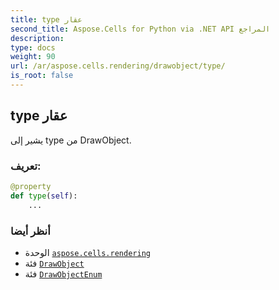 ```yaml
---
title: type عقار
second_title: Aspose.Cells for Python via .NET API المراجع
description:
type: docs
weight: 90
url: /ar/aspose.cells.rendering/drawobject/type/
is_root: false
---
```

##  type عقار

يشير إلى type من DrawObject.
###  تعريف:
```python
@property
def type(self):
    ...
```

###  أنظر أيضا
* الوحدة [`aspose.cells.rendering`](../../)
* فئة [`DrawObject`](/cells/python-net/ar/aspose.cells.rendering/drawobject)
* فئة [`DrawObjectEnum`](/cells/python-net/ar/aspose.cells.rendering/drawobjectenum)
